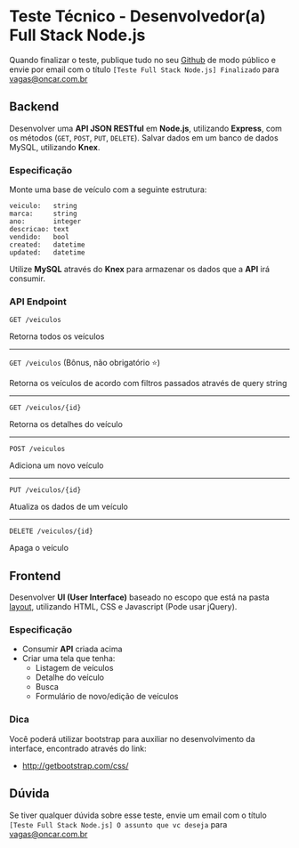 # Teste Técnico - Desenvolvedor(a) Full Stack Node.js

Quando finalizar o teste, publique tudo no seu [Github](https://github.com) de modo público e envie por email com o título `[Teste Full Stack Node.js] Finalizado` para vagas@oncar.com.br

## Backend

Desenvolver uma **API JSON RESTful** em **Node.js**, utilizando **Express**, com os métodos (`GET`, `POST`, `PUT`, `DELETE`).
Salvar dados em um banco de dados MySQL, utilizando **Knex**.

### Especificação

Monte uma base de veículo com a seguinte estrutura:

```
veiculo:   string
marca:     string
ano:       integer
descricao: text
vendido:   bool
created:   datetime
updated:   datetime
```

Utilize **MySQL** através do **Knex** para armazenar os dados que a **API** irá consumir.

### API Endpoint

`GET /veiculos`

Retorna todos os veículos

---

`GET /veiculos` (Bônus, não obrigatório :star:)

Retorna os veículos de acordo com filtros passados através de query string

---

`GET /veiculos/{id}`

Retorna os detalhes do veículo

---

`POST /veiculos`

Adiciona um novo veículo

---

`PUT /veiculos/{id}`

Atualiza os dados de um veículo

---

`DELETE /veiculos/{id}`

Apaga o veículo


## Frontend

Desenvolver **UI (User Interface)** baseado no escopo que está na pasta [layout](https://github.com/oncarsolucoes/Teste-NodeJS/tree/master/layout), utilizando HTML, CSS e Javascript (Pode usar jQuery).

### Especificação

- Consumir **API** criada acima
- Criar uma tela que tenha:
    - Listagem de veículos
    - Detalhe do veículo
    - Busca
    - Formulário de novo/edição de veículos

### Dica

Você poderá utilizar bootstrap para auxiliar no desenvolvimento da interface, encontrado através do link:

- http://getbootstrap.com/css/

## Dúvida

Se tiver qualquer dúvida sobre esse teste, envie um email com o título `[Teste Full Stack Node.js] O assunto que vc deseja` para vagas@oncar.com.br
